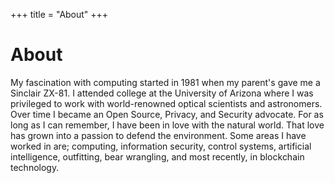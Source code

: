+++
title = "About"
+++

<h1>About</h1>

My fascination with computing started in 1981 when my parent's gave me a Sinclair ZX-81.
I attended college at the University of Arizona where I was privileged to work with world-renowned optical scientists and astronomers.
Over time I became an Open Source, Privacy, and Security advocate.
For as long as I can remember, I have been in love with the natural world.
That love has grown into a passion to defend the environment.
Some areas I have worked in are; computing, information security, control systems, artificial intelligence, outfitting, bear wrangling, and most recently, in blockchain technology.

